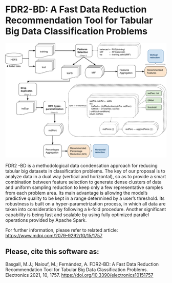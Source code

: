 # FDR2-BD: A Fast Data Reduction Recommendation Tool for Tabular Big Data Classification Problems

<img src="electronics-workflow.png"/>

FDR2 -BD is a methodological data condensation approach for reducing tabular big datasets in classification problems. The key of our proposal is to analyze data in a dual way (vertical and horizontal), so as to provide a smart combination between feature selection to generate dense clusters of data and uniform sampling reduction to keep only a few representative samples from each problem area. Its main advantage is allowing the model’s predictive quality to be kept in a range determined by a user’s threshold. Its robustness is built on a hyper-parametrization process, in which all data are taken into consideration by following a k-fold procedure. Another significant capability is being fast and scalable by using fully optimized parallel operations provided by Apache Spark.

For further information, please refer to related article: https://www.mdpi.com/2079-9292/10/15/1757

## Please, cite this software as:
Basgall, M.J.; Naiouf, M.; Fernández, A. FDR2-BD: A Fast Data Reduction Recommendation Tool for Tabular Big Data Classification Problems. Electronics 2021, 10, 1757. https://doi.org/10.3390/electronics10151757
